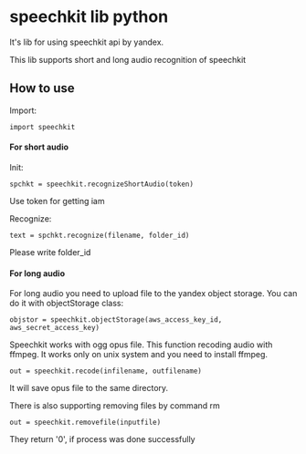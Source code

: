 # speechkit lib python

It's lib for using speechkit api by yandex.
 
This lib supports short and long audio recognition of speechkit
 
## How to use

Import:

```python3
import speechkit
```

#### For short audio

Init:

```python3
spchkt = speechkit.recognizeShortAudio(token)
```

Use token for getting iam

Recognize:
```python3
text = spchkt.recognize(filename, folder_id)
```
Please write folder_id

#### For long audio

For long audio you need to upload file to the yandex object storage. You can do it with objectStorage class:

```python3
objstor = speechkit.objectStorage(aws_access_key_id, aws_secret_access_key)
```

Speechkit works with ogg opus file. This function recoding audio with ffmpeg. It works only on unix system and you need to install ffmpeg.
```python3
out = speechkit.recode(infilename, outfilename)
```

It will save opus file to the same directory.

There is also supporting removing files by command rm <filename>
```python3
out = speechkit.removefile(inputfile)
```
 They return '0', if process was done successfully
